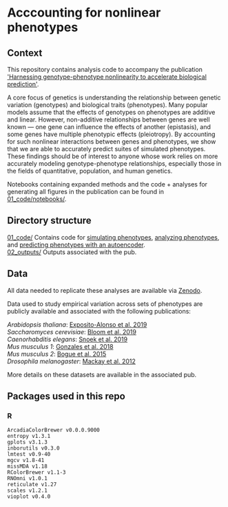 # Acccounting for nonlinear phenotypes

## Context
This repository contains analysis code to accompany the publication ['Harnessing genotype-phenotype nonlinearity to accelerate biological prediction'](doi.org/10.57844/arcadia-5953-995f).<br>

A core focus of genetics is understanding the relationship between genetic variation (genotypes) and biological traits (phenotypes). Many popular models assume that the effects of genotypes on phenotypes are additive and linear. However, non-additive relationships between genes are well known — one gene can influence the effects of another (epistasis), and some genes have multiple phenotypic effects (pleiotropy). By accounting for such nonlinear interactions between genes and phenotypes, we show that we are able to accurately predict suites of simulated phenotypes. These findings should be of interest to anyone whose work relies on more accurately modeling genotype-phenotype relationships, especially those in the fields of quantitative, population, and human genetics.

Notebooks containing expanded methods and the code + analyses for generating all figures in the publication can be found in [01_code/notebooks/](01_code/notebooks/).<br>

## Directory structure

[01_code/](01_code/) Contains code for [simulating phenotypes](01_code/python), [analyzing phenotypes](01_code/notebooks/), and [predicting phenotypes with an autoencoder](01_code/python).<br>
[02_outputs/](02_outputs/) Outputs associated with the pub.<br>

## Data

All data needed to replicate these analyses are available via [Zenodo](https://zenodo.org/record/8298808).<br>

Data used to study empirical variation across sets of phenotypes are publicly available and associated with the following publications:

*Arabidopsis thaliana*: [Exposito-Alonso et al. 2019](https://www.nature.com/articles/s41586-019-1520-9)<br>
*Saccharomyces cerevisiae*: [Bloom et al. 2019](https://elifesciences.org/articles/49212)<br>
*Caenorhabditis elegans*: [Snoek et al. 2019](https://bmcbiol.biomedcentral.com/articles/10.1186/s12915-019-0642-8)<br>
*Mus musculus 1*: [Gonzales et al. 2018](https://www.nature.com/articles/s41467-018-07642-8)<br>
*Mus musculus 2*: [Bogue et al. 2015](https://www.ncbi.nlm.nih.gov/pmc/articles/PMC4602074/)<br>
*Drosophila melanogaster*: [Mackay et al. 2012](https://www.nature.com/articles/nature10811)<br>

More details on these datasets are available in the associated pub.

## Packages used in this repo

### R
`ArcadiaColorBrewer v0.0.0.9000` <br/>
`entropy v1.3.1` <br/>
`gplots v3.1.3` <br/>
`inborutils v0.3.0` <br/>
`lmtest v0.9-40` <br/>
`mgcv v1.8-41` <br/>
`missMDA v1.18` <br/>
`RColorBrewer v1.1-3` <br/>
`RNOmni v1.0.1` <br/>
`reticulate v1.27` <br/>
`scales v1.2.1` <br/>
`vioplot v0.4.0` <br/>
